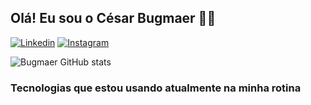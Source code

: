 
## Olá! Eu sou o César Bugmaer 🖐🏻
[![Linkedin](https://img.shields.io/badge/LinkedIn-0077B5?style=for-the-badge&logo=linkedin&logoColor=white)](https://www.linkedin.com/in/c%C3%A9sar-bugmaer-710baa239/)
[![Instagram](https://img.shields.io/badge/Instagram-E4405F?style=for-the-badge&logo=instagram&logoColor=white)](https://www.instagram.com/cesarbugmaer/)

![Bugmaer GitHub stats](https://github-readme-stats.vercel.app/api?username=bugmaer&show_icons=true&theme=radical)

### Tecnologias que estou usando atualmente na minha rotina 

<div style="display: inline_block"><br/>
    <img align="center" alt="" src="https://img.shields.io/badge/Java-ED8B00?style=for-the-badge&logo=openjdk&logoColor=white">
    <img align="center" alt="" src="https://img.shields.io/badge/HTML5-E34F26?style=for-the-badge&logo=html5&logoColor=white">
    <img align="center" alt="" src="https://img.shields.io/badge/CSS3-1572B6?style=for-the-badge&logo=css3&logoColor=white">
</div>

